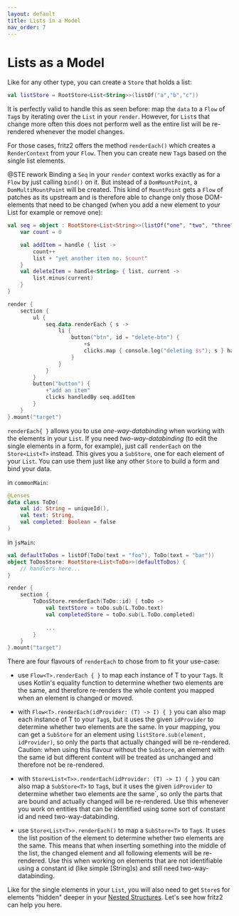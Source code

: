 ```yaml
---
layout: default
title: Lists in a Model
nav_order: 7
---
```

# Lists as a Model

Like for any other type, you can create a `Store` that holds a list:

```kotlin
val listStore = RootStore<List<String>>(listOf("a","b","c"))
```

It is perfectly valid to handle this as seen before: map the `data` to a `Flow` of `Tag`s by iterating over the `List` in your `render`.
However, for `List`s that change more often this does not perform well as the entire list will be re-rendered whenever the model changes.

For those cases, fritz2 offers the method `renderEach()` which creates a `RenderContext` from your `Flow`.
Then you can create new `Tag`s based on the single list elements.

@STE rework
Binding a `Seq` in your `render` context works exactly as for a `Flow` by just calling `bind()` on it.
But instead of a `DomMountPoint`, a `DomMultiMountPoint` will be created.
This kind of `MountPoint` gets a `Flow` of patches as its upstream and is therefore able to change only those
DOM-elements that need to be changed (when you add a new element to your List for example or remove one):

```kotlin
val seq = object : RootStore<List<String>>(listOf("one", "two", "three")) {
    var count = 0

    val addItem = handle { list ->
        count++
        list + "yet another item no. $count"
    }
    val deleteItem = handle<String> { list, current ->
        list.minus(current)
    }
}

render {
    section {
        ul {
            seq.data.renderEach { s ->
                li {
                    button("btn", id = "delete-btn") {
                        +s
                        clicks.map { console.log("deleting $s"); s } handledBy seq.deleteItem
                    }
                }
            }
        }
        button("button") {
            +"add an item"
            clicks handledBy seq.addItem
        }
    }
}.mount("target")
```

`renderEach{ }` allows you to use _one-way-databinding_ when working with the elements in your `List`. 
If you need _two-way-databinding_ (to edit the single elements in a form, for example), just call `renderEach` on the `Store<List<T>` instead. 
This gives you a `SubStore`, one for each element of your `List`. You can use them just like any other `Store` to build a form and bind your data.

in `commonMain`:
```kotlin
@Lenses
data class ToDo(
    val id: String = uniqueId(),
    val text: String,
    val completed: Boolean = false
)
```

in `jsMain`:
```kotlin
val defaultToDos = listOf(ToDo(text = "foo"), ToDo(text = "bar"))
object ToDosStore: RootStore<List<ToDo>>(defaultToDos) {
    // handlers here...
}

render {
    section {
        ToDosStore.renderEach(ToDo::id) { toDo ->
            val textStore = toDo.sub(L.ToDo.text)
            val completedStore = toDo.sub(L.ToDo.completed)
            
            ...
        }
    }
}.mount("target")
```

There are four flavours of `renderEach` to chose from to fit your use-case:

* use `Flow<T>.renderEach { }` to map each instance of T to your `Tag`s. It uses Kotlin's equality function to determine 
whether two elements are the same, and therefore re-renders the whole content you mapped when an element 
is changed or moved.

* with `Flow<T>.renderEach(idProvider: (T) -> I) { }` you can also map each instance of T to your `Tag`s, but it uses the given 
`idProvider` to determine whether two elements are the same. In your mapping, you can get a `SubStore` for an 
element using `listStore.sub(element, idProvider)`, so only the parts that actually changed will be re-rendered. 
Caution: when using this flavour without the `SubStore`, an element with the same id but different content will 
be treated as unchanged and therefore not be re-rendered.

* with `Store<List<T>>.renderEach(idProvider: (T) -> I) { }` you can also map a `SubStore<T>` to `Tag`s, but it uses the given 
`idProvider` to determine whether two elements are the same`, so only the parts that are bound and actually 
changed will be re-rendered. Use this whenever you work on entities that can be identified using some sort of constant 
id and need two-way-databinding.

* use `Store<List<T>>.renderEach()` to map a `SubStore<T>` to `Tag`s. It uses the list position of the element to determine 
whether two elements are the same. This means that when inserting something into the middle of the list, the 
changed element and all following elements will be re-rendered. Use this when working on elements that are not 
identifiable using a constant id (like simple [String]s) and still need two-way-databinding. 

Like for the single elements in your `List`, you will also need to get `Store`s for elements "hidden" deeper in your 
[Nested Structures](NestedStructures.html). Let's see how fritz2 can help you here.
